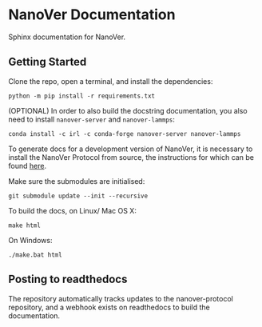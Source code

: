 # NanoVer Documentation

Sphinx documentation for NanoVer. 

## Getting Started

Clone the repo, open a terminal, and install the dependencies: 

```
python -m pip install -r requirements.txt
```

(OPTIONAL) In order to also build the docstring documentation, you also need to 
install `nanover-server` and `nanover-lammps`:

```
conda install -c irl -c conda-forge nanover-server nanover-lammps
```

To generate docs for a development version of NanoVer, it is necessary to 
install the NanoVer Protocol from source, the instructions for which
can be found [here](https://github.com/IRL2/nanover-protocol/blob/main/README.md#setup-nanover-protocol-for-developers-on-mac-and-linux>).

Make sure the submodules are initialised: 

```
git submodule update --init --recursive
```

To build the docs, on Linux/ Mac OS X:

```
make html
```

On Windows:

```
./make.bat html
```

## Posting to readthedocs 

The repository automatically tracks updates to the nanover-protocol repository, 
and a webhook exists on readthedocs to build the documentation. 

